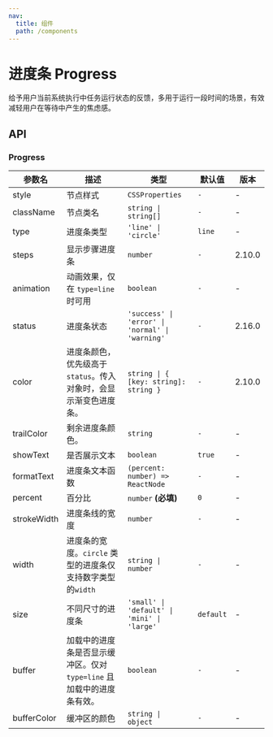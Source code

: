 ```yaml
---
nav:
  title: 组件
  path: /components
---
```


# 进度条 Progress

给予用户当前系统执行中任务运行状态的反馈，多用于运行一段时间的场景，有效减轻用户在等待中产生的焦虑感。

## API

### Progress

|参数名|描述|类型|默认值|版本|
|---|---|---|---|---|
|style|节点样式|`CSSProperties`|`-`|-|
|className|节点类名|`string \| string[]`|`-`|-|
|type|进度条类型|`'line' \| 'circle'`|`line`|-|
|steps|显示步骤进度条|`number`|`-`|2.10.0|
|animation|动画效果，仅在 `type=line` 时可用|`boolean`|`-`|-|
|status|进度条状态|`'success' \| 'error' \| 'normal' \| 'warning'`|`-`|2.16.0|
|color|进度条颜色，优先级高于 `status`。传入对象时，会显示渐变色进度条。|`string \| { [key: string]: string }`|`-`|2.10.0|
|trailColor|剩余进度条颜色。|`string`|`-`|-|
|showText|是否展示文本|`boolean`|`true`|-|
|formatText|进度条文本函数|`(percent: number) => ReactNode`|`-`|-|
|percent|百分比|`number` **(必填)**|`0`|-|
|strokeWidth|进度条线的宽度|`number`|`-`|-|
|width|进度条的宽度。`circle` 类型的进度条仅支持数字类型的`width`|`string \| number`|`-`|-|
|size|不同尺寸的进度条|`'small' \| 'default' \| 'mini' \| 'large'`|`default`|-|
|buffer|加载中的进度条是否显示缓冲区。仅对 `type=line` 且加载中的进度条有效。|`boolean`|`-`|-|
|bufferColor|缓冲区的颜色|`string \| object`|`-`|-|
